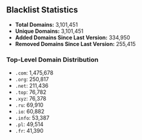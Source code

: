 ## Blacklist Statistics

- **Total Domains:** 3,101,451
- **Unique Domains:** 3,101,451
- **Added Domains Since Last Version:** 334,950
- **Removed Domains Since Last Version:** 255,415

### Top-Level Domain Distribution

-  `.com`: 1,475,678
-  `.org`: 250,817
-  `.net`: 211,436
-  `.top`: 76,782
-  `.xyz`: 76,378
-  `.ru`: 69,910
-  `.io`: 60,882
-  `.info`: 53,387
-  `.pl`: 49,514
-  `.fr`: 41,390
